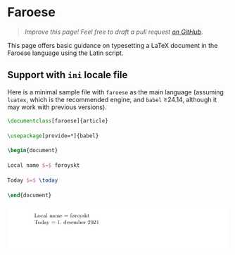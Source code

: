 # Faroese

<blockquote>
  <p><em>Improve this page! Feel free to draft a pull request <a href="https://github.com/latex3/babel/tree/docs/docs">on GitHub</a></em>.</p>
</blockquote>

This page offers basic guidance on typesetting a LaTeX document in the
Faroese language using the Latin script.

## Support with `ini` locale file

Here is a minimal sample file with `faroese` as the main language
(assuming `luatex`, which is the recommended engine, and `babel` ≥24.14,
although it may work with previous versions).

```tex
\documentclass[faroese]{article}

\usepackage[provide=*]{babel}

\begin{document}

Local name $=$ føroyskt

Today $=$ \today

\end{document}
```

![](../media/locale-faroese.png)